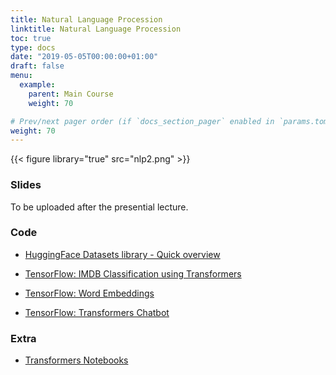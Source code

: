 ```yaml
---
title: Natural Language Procession
linktitle: Natural Language Procession
toc: true
type: docs
date: "2019-05-05T00:00:00+01:00"
draft: false
menu:
  example:
    parent: Main Course
    weight: 70

# Prev/next pager order (if `docs_section_pager` enabled in `params.toml`)
weight: 70
---
```


{{< figure library="true" src="nlp2.png" >}}

### Slides

To be uploaded after the presential lecture.

### Code

* [HuggingFace Datasets library - Quick overview](https://githubtocolab.com/huggingface/datasets/blob/master/notebooks/Overview.ipynb)

* [TensorFlow: IMDB Classification using Transformers](https://githubtocolab.com/dlmacedo/starter-academic/blob/master/content/courses/deeplearning/notebooks/tensorflow/IMDB_Classification_using_Transformers.ipynb)

* [TensorFlow: Word Embeddings](https://githubtocolab.com/dlmacedo/starter-academic/blob/master/content/courses/deeplearning/notebooks/tensorflow/word_embeddings.ipynb)

* [TensorFlow: Transformers Chatbot](https://githubtocolab.com/dlmacedo/starter-academic/blob/master/content/courses/deeplearning/notebooks/tensorflow/transformer_chatbot.ipynb)

### Extra

* [Transformers Notebooks](https://github.com/huggingface/transformers/tree/master/notebooks)
